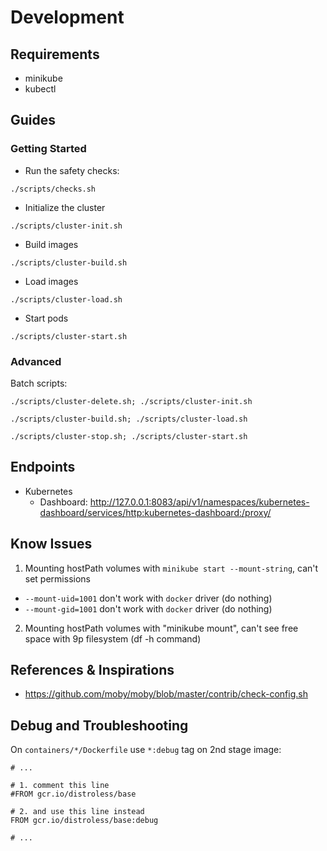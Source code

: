# Development

## Requirements

* minikube
* kubectl

## Guides

### Getting Started

* Run the safety checks:

```shell
./scripts/checks.sh
```

* Initialize the cluster

```shell
./scripts/cluster-init.sh
```

* Build images

```shell
./scripts/cluster-build.sh
```

* Load images

```shell
./scripts/cluster-load.sh
```

* Start pods

```shell
./scripts/cluster-start.sh
```

### Advanced

Batch scripts:

```shell
./scripts/cluster-delete.sh; ./scripts/cluster-init.sh
```

```shell
./scripts/cluster-build.sh; ./scripts/cluster-load.sh
```

```shell
./scripts/cluster-stop.sh; ./scripts/cluster-start.sh
```

## Endpoints

* Kubernetes
  * Dashboard: http://127.0.0.1:8083/api/v1/namespaces/kubernetes-dashboard/services/http:kubernetes-dashboard:/proxy/

## Know Issues

1. Mounting hostPath volumes with ```minikube start --mount-string```, can't set permissions
  * ```--mount-uid=1001``` don't work with ```docker``` driver (do nothing)
  * ```--mount-gid=1001``` don't work with ```docker``` driver (do nothing)
2. Mounting hostPath volumes with "minikube mount", can't see free space with 9p filesystem (df -h command)

## References & Inspirations

* https://github.com/moby/moby/blob/master/contrib/check-config.sh

## Debug and Troubleshooting

On `containers/*/Dockerfile` use `*:debug` tag on 2nd stage image:

```
# ...

# 1. comment this line
#FROM gcr.io/distroless/base

# 2. and use this line instead
FROM gcr.io/distroless/base:debug

# ...
```